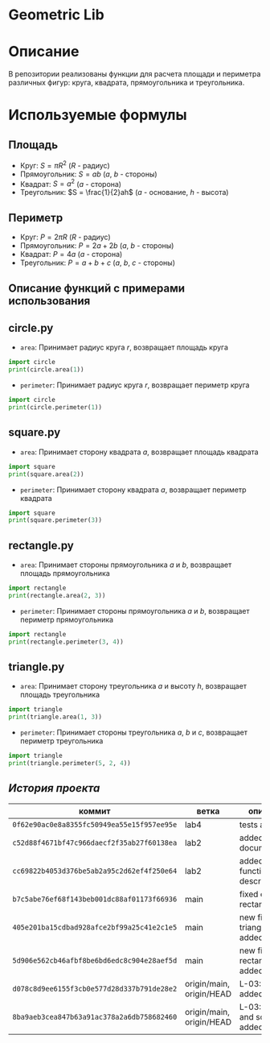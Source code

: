 # Geometric Lib

# Описание
В репозитории реализованы функции для расчета площади и периметра различных фигур: круга, квадрата, прямоугольника и треугольника.

# Используемые формулы

## Площадь
- Круг: $S = \pi R^2$ ($R$ - радиус)
- Прямоугольник: $S = ab$ ($a$, $b$ - стороны)
- Квадрат: $S = a^2$ ($a$ - сторона)
- Треугольник: $S = \frac{1}{2}ah$ ($a$ - основание, $h$ - высота)

## Периметр
- Круг: $P = 2 \pi R$ ($R$ - радиус)
- Прямоугольник: $P = 2a + 2b$ ($a$, $b$ - стороны)
- Квадрат: $P = 4a$ ($a$ - сторона)
- Треугольник: $P = a + b + c$ ($a$, $b$, $c$ - стороны)


## Описание функций с примерами использования

## **circle.py**
- `area`: Принимает радиус круга $r$, возвращает площадь круга
```python
import circle
print(circle.area(1)) 
```

- `perimeter`: Принимает радиус круга $r$, возвращает периметр круга
```python
import circle
print(circle.perimeter(1)) 
```

## **square.py**
- `area`: Принимает сторону квадрата $a$, возвращает площадь квадрата
```python
import square
print(square.area(2)) 
```

- `perimeter`: Принимает сторону квадрата $а$, возвращает периметр квадрата
```python
import square
print(square.perimeter(3)) 
```

## **rectangle.py**
- `area`: Принимает стороны прямоугольника $a$ и $b$, возвращает площадь прямоугольника
```python
import rectangle
print(rectangle.area(2, 3)) 
```

- `perimeter`: Принимает стороны прямоугольника $а$ и $b$, возвращает периметр прямоугольника
```python
import rectangle
print(rectangle.perimeter(3, 4)) 
```

## **triangle.py**
- `area`: Принимает сторону треугольника $a$ и высоту $h$, возвращает площадь треугольника 
```python
import triangle
print(triangle.area(1, 3)) 
```

- `perimeter`: Принимает стороны треугольника $a$, $b$ и $c$, возвращает периметр треугольника
```python
import triangle
print(triangle.perimeter(5, 2, 4)) 
```

## *История проекта*

|коммит| ветка| описание |
| ------------------------------------------ | -------------------------| ---------------------------- |
| `0f62e90ac0e8a8355fc50949ea55e15f957ee95e` |          lab4            | tests added                  |
| `c52d88f4671bf47c966daecf2f35ab27f60138ea` |          lab2            | added documentation          |
|`cc69822b4053d376be5ab2a95c2d62ef4f250e64`  |          lab2            | added function descriptions  |
|`b7c5abe76ef68f143beb001dc88af01173f66936`  |          main            | fixed error in rectangle.py  |
| `405e201ba15cdbad928afce2bf99a25c41e2c1e5` |          main            | new file triangle.py added   | 
|`5d906e562cb46afbf8be6bd6edc8c904e28aef5d`  |          main            | new file rectangle.py added  |
|`d078c8d9ee6155f3cb0e577d28d337b791de28e2`  | origin/main, origin/HEAD | L-03: Docs added             |
| `8ba9aeb3cea847b63a91ac378a2a6db758682460` | origin/main, origin/HEAD | L-03: Circle and square added|
  